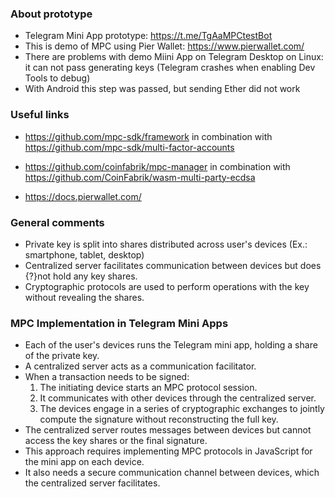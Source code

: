 ### About prototype 
- Telegram Mini App prototype: https://t.me/TgAaMPCtestBot   
- This is demo of MPC using Pier Wallet: https://www.pierwallet.com/ 
- There are problems with demo Miini App on Telegram Desktop on Linux: it can not pass generating keys (Telegram crashes when enabling Dev Tools to debug)
- With Android this step was passed, but sending Ether did not work

### Useful links
- https://github.com/mpc-sdk/framework  in combination with
https://github.com/mpc-sdk/multi-factor-accounts 

- https://github.com/coinfabrik/mpc-manager in combination with 
https://github.com/CoinFabrik/wasm-multi-party-ecdsa 

- https://docs.pierwallet.com/ 

### General comments
- Private key is split into shares distributed across user's devices (Ex.: smartphone, tablet, desktop)
- Centralized server facilitates communication between devices but does {?}not hold any key shares. 
- Cryptographic protocols are used to perform operations with the key without revealing the shares. 

### MPC Implementation in Telegram Mini Apps
- Each of the user's devices runs the Telegram mini app, holding a share of the private key.
- A centralized server acts as a communication facilitator.
- When a transaction needs to be signed:
  1. The initiating device starts an MPC protocol session.
  2. It communicates with other devices through the centralized server.
  3. The devices engage in a series of cryptographic exchanges to jointly compute the signature without reconstructing the full key.
- The centralized server routes messages between devices but cannot access the key shares or the final signature.
- This approach requires implementing MPC protocols in JavaScript for the mini app on each device.
- It also needs a secure communication channel between devices, which the centralized server facilitates.